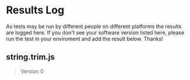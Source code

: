 # Results Log

As tests may be run by different people on different platforms the results are logged here. If you don't see your software version listed here, please run the test in your enviroment and add the result below. Thanks!

## string.trim.js

> Version 0
